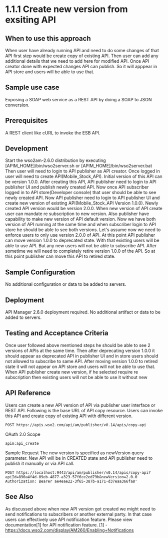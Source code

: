 # 1.1.1 Create new version from exsiting API

## When to use this approach
When user have already running API and need to do some changes of that API first step would be create copy of existing API. Then user can add any additional details that we need to add here for modified API. Once API creator done with expected changes API can publish. So it will apppear in API store and users will be able to use that.

## Sample use case
Exposing a SOAP web service as a REST API by doing a SOAP to JSON conversion.

## Prerequisites
A REST client like cURL to invoke the ESB API.

## Development
Start the wso2am-2.6.0 distribution by executing [APIM_HOME]/bin/wso2server.sh or [APIM_HOME]/bin/wso2server.bat
Then user will need to login to API publisher as API creator.
Once logged in user will need to create API(Mobile_Stock_API). Initial version of this API can be version 1.0.0.
After creating this API, API publisher need to login to API publisher UI and publish newly created API.
Now once API subscriber logged in to API store(Developer console) that user should be able to see newly created API.
Now API publisher need to login to API publisher UI and create new version of existing API(Mobile_Stock_API Version 1.0.0). Newly created API version would be version 2.0.0. When new version of API create user can mandate re subscription to new version. Also publisher have capability to make new version of API default version.
Now we have both version of API running at the same time and when subscriber login to API store he should be able to see both versions.
Let's assume now we need to enforce users to only use version 2.0.0 of API. At this point API publisher can move version 1.0.0 to deprecated state. With that existing users will be able to use API. But any new users will not be able to subscribe API.
After sometime we will need to completely retire version 1.0.0 of the API. So at this point publisher can move this API to retired state.

## Sample Configuration
No additional configuration or data to be added to servers.

## Deployment
API Manager 2.6.0 deployment required. No additional artifact or data to be added to servers.

## Testing and Acceptance Criteria
Once user followed above mentioned steps he should be able to see 2 versions of APIs at the same time. Then after deprecating version 1.0.0 it should appear as deprecated API in publisher UI and in store users should not allowed to subscribe to same API. After moving version 1.0.0 to retired state it will not appear on API store and users will not be able to use that. When API publisher create new version, if he selected require re subscription then existing users will not be able to use it without new

## API Reference
Users can create a new API version of API via publisher user interface or REST API. Following is the base URL of API copy resource. Users can invoke this API and create copy of existing API with different version.
```
POST https://apis.wso2.com/api/am/publisher/v0.14/apis/copy-api
```

OAuth 2.0 Scope
```
apim:api_create
```

Sample Request The new version is specified as newVersion query parameter. New API will be in CREATED state and API publisher need to publish it manually or via API call.
```
POST https://localhost:9443/api/am/publisher/v0.14/apis/copy-api?apiId=890a4f4d-09eb-4877-a323-57f6ce2ed79b&newVersion=2.0.0 Authorization: Bearer ae4eae22-3f65-387b-a171-d37eaa366fa8'
```

## See Also
As discussed above when new API version got created we might need to send notifications to subscribers or another external party. In that case users can effectively use API notification feature. Please view documentation[1] for API notification feature.
[1] - https://docs.wso2.com/display/AM260/Enabling+Notifications

